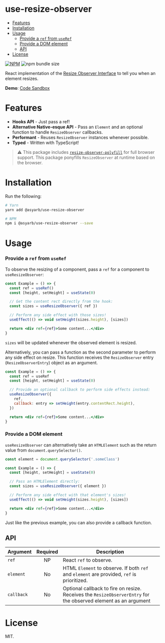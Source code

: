 # use-resize-observer <!-- omit in toc -->

- [Features](#features)
- [Installation](#installation)
- [Usage](#usage)
    - [Provide a `ref` from `useRef`](#provide-a-ref-from-useref)
    - [Provide a DOM element](#provide-a-dom-element)
  - [API](#api)
- [License](#license)

[![NPM](https://img.shields.io/npm/v/@asyarb/use-resize-observer.svg?&color=green)](https://www.npmjs.com/package/@asyarb/use-resize-observer)
![npm bundle size](https://img.shields.io/bundlephobia/minzip/@asyarb/use-resize-observer.svg?logoColor=brightgreen)

React implementation of the
[Resize Observer Interface](https://developer.mozilla.org/en-US/docs/Web/API/ResizeObserver)
to tell you when an element resizes.

**Demo**: [Code Sandbox](https://codesandbox.io/s/74n0p5xr0j)

# Features

- **Hooks API** - Just pass a ref!
- **Alternative Native-esque API** - Pass an `Element` and an optional function
  to handle `ResizeObserver` callbacks.
- **Performant** - Reuses `ResizeObserver` instances whenever possible.
- **Typed** - Written with TypeScript!

> ⚠️ This package includes
> [`resize-observer-polyfill`](https://www.npmjs.com/package/resize-observer-polyfill)
> for full browser support. This package ponyfills `ResizeObserver` at runtime
> based on the browser.

# Installation

Run the following:

```bash
# Yarn
yarn add @asyarb/use-resize-observer

# NPM
npm i @asyarb/use-resize-observer --save
```

# Usage

### Provide a `ref` from `useRef`

To observe the resizing of a component, pass a `ref` for a component to
`useResizeObserver`:

```jsx
const Example = () => {
  const ref = useRef()
  const [height, setHeight] = useState(0)

  // Get the content rect directly from the hook:
  const sizes = useResizeObserver({ ref })

  // Perform any side effect with those sizes!
  useEffect(() => void setHeight(sizes.height), [sizes])

  return <div ref={ref}>Some content...</div>
}
```

`sizes` will be updated whenever the observed element is resized.

Alternatively, you can pass a function as the second parameter to perform any
side effect on resize. This function receives the `ResizeObserver` entry
(`ResizeObserverEntry`) object as an argument.

```jsx
const Example = () => {
  const ref = useRef
  const [height, setHeight] = useState(0)

  // Provide an optional callback to perform side effects instead:
  useResizeObserver({
    ref,
    callback: entry => setHeight(entry.contentRect.height),
  })

  return <div ref={ref}>Some content...</div>
}
```

### Provide a DOM element

`useResizeObserver` can alternatively take an `HTMLElement` such as the return
value from `document.querySelector()`.

```jsx
const element = document.querySelector('.someClass')

const Example = () => {
  const [height, setHeight] = useState(0)

  // Pass an HTMLElement directly:
  const sizes = useResizeObserver({ element })

  // Perform any side effect with that element's sizes!
  useEffect(() => void setHeight(sizes.height), [sizes])

  return <div ref={ref}>Some content...</div>
}
```

Just like the previous example, you can also provide a callback function.

## API

| Argument   | Required | Description                                                                                                     |
| ---------- | :------: | --------------------------------------------------------------------------------------------------------------- |
| `ref`      |    NP    | React `ref` to observe.                                                                                         |
| `element`  |    No    | HTML `Element` to observe. If both `ref` and `element` are provided, `ref` is prioritized.                      |
| `callback` |    No    | Optional callback to fire on resize. Receives the `ResizeObserverEntry` for the observed element as an argument |

# License

MIT.

